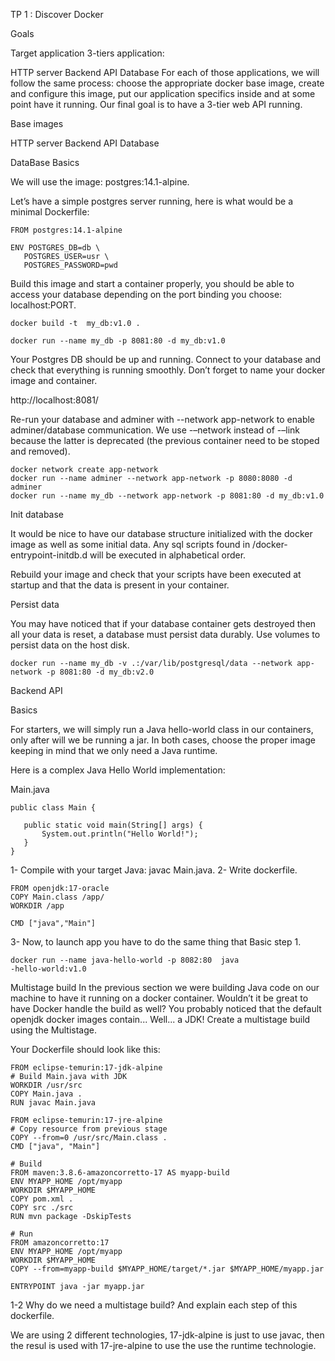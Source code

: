 TP 1 : Discover Docker

Goals

Target application
3-tiers application:

HTTP server
Backend API
Database
For each of those applications, we will follow the same process: choose the appropriate docker base image, create and configure this image, put our application specifics inside and at some point have it running. Our final goal is to have a 3-tier web API running.

Base images

HTTP server
Backend API
Database

DataBase
Basics

We will use the image: postgres:14.1-alpine.

Let’s have a simple postgres server running, here is what would be a minimal Dockerfile:
```
FROM postgres:14.1-alpine

ENV POSTGRES_DB=db \
   POSTGRES_USER=usr \
   POSTGRES_PASSWORD=pwd

```
Build this image and start a container properly, you should be able to access your database depending on the port binding you choose: localhost:PORT.

```
docker build -t  my_db:v1.0 .
```
```
docker run --name my_db -p 8081:80 -d my_db:v1.0
```
Your Postgres DB should be up and running. Connect to your database and check that everything is running smoothly.
Don’t forget to name your docker image and container.

http://localhost:8081/

Re-run your database and adminer with --network app-network to enable adminer/database communication. We use -–network instead of -–link because the latter is deprecated (the previous container need to be stoped and removed).
```
docker network create app-network
docker run --name adminer --network app-network -p 8080:8080 -d adminer
docker run --name my_db --network app-network -p 8081:80 -d my_db:v1.0
```

Init database

It would be nice to have our database structure initialized with the docker image as well as some initial data. Any sql scripts found in /docker-entrypoint-initdb.d will be executed in alphabetical order.

Rebuild your image and check that your scripts have been executed at startup and that the data is present in your container.

Persist data

You may have noticed that if your database container gets destroyed then all your data is reset, a database must persist data durably. Use volumes to persist data on the host disk.

```
docker run --name my_db -v .:/var/lib/postgresql/data --network app-network -p 8081:80 -d my_db:v2.0
```
Backend API

Basics

For starters, we will simply run a Java hello-world class in our containers, only after will we be running a jar. In both cases, choose the proper image keeping in mind that we only need a Java runtime.

Here is a complex Java Hello World implementation:

Main.java

```
public class Main {

   public static void main(String[] args) {
       System.out.println("Hello World!");
   }
}
```

1- Compile with your target Java: javac Main.java.
2- Write dockerfile.

```
FROM openjdk:17-oracle
COPY Main.class /app/
WORKDIR /app

CMD ["java","Main"]
```
3- Now, to launch app you have to do the same thing that Basic step 1.

```
docker run --name java-hello-world -p 8082:80  java
-hello-world:v1.0
```

Multistage build
In the previous section we were building Java code on our machine to have it running on a docker container. Wouldn’t it be great to have Docker handle the build as well? You probably noticed that the default openjdk docker images contain... Well... a JDK! Create a multistage build using the Multistage.

Your Dockerfile should look like this:

```
FROM eclipse-temurin:17-jdk-alpine
# Build Main.java with JDK
WORKDIR /usr/src
COPY Main.java .
RUN javac Main.java

FROM eclipse-temurin:17-jre-alpine
# Copy resource from previous stage
COPY --from=0 /usr/src/Main.class .
CMD ["java", "Main"]
```

```
# Build
FROM maven:3.8.6-amazoncorretto-17 AS myapp-build
ENV MYAPP_HOME /opt/myapp
WORKDIR $MYAPP_HOME
COPY pom.xml .
COPY src ./src
RUN mvn package -DskipTests

# Run
FROM amazoncorretto:17
ENV MYAPP_HOME /opt/myapp
WORKDIR $MYAPP_HOME
COPY --from=myapp-build $MYAPP_HOME/target/*.jar $MYAPP_HOME/myapp.jar

ENTRYPOINT java -jar myapp.jar
```

1-2 Why do we need a multistage build? And explain each step of this dockerfile.

We are using 2 different technologies, 17-jdk-alpine is just to use javac, then the resul is used with 17-jre-alpine to use the use the runtime technologie.

